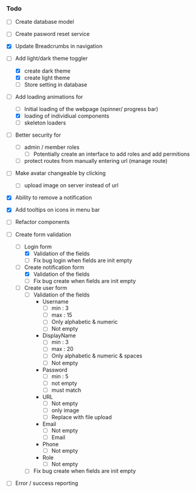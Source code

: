 ### Todo

- [ ] Create database model
- [ ] Create pasword reset service
- [x] Update Breadcrumbs in navigation
- [ ] Add light/dark theme toggler
  - [x] create dark theme
  - [x] create light theme
  - [ ] Store setting in database
- [ ] Add loading animations for
  - [ ] Initial loading of the webpage (spinner/ progress bar)
  - [x] loading of individiual components
  - [ ] skeleton loaders
- [ ] Better security for
  - [ ] admin / member roles
    - [ ] Potentially create an interface to add roles and add permitions
  - [ ] protect routes from manually entering url (manage route)
- [ ] Make avatar changeable by clicking
  - [ ] upload image on server instead of url
- [x] Ability to remove a notification
- [x] Add tooltips on icons in menu bar
- [ ] Refactor components
- [ ] Create form validation
    - [ ] Login form
        - [x] Validation of the fields
        - [ ] Fix bug login when fields are init empty
    - [ ] Create notification form
        - [x] Validation of the fields
        - [ ] Fix bug create when fields are init empty
    - [ ] Create user form
        - [ ] Validation of the fields
            - Username
               - [ ] min : 3 
               - [ ] max : 15
               - [ ] Only alphabetic & numeric
               - [ ] Not empty
            - DisplayName
               - [ ] min : 3 
               - [ ] max : 20
               - [ ] Only alphabetic & numeric & spaces
               - [ ] Not empty
            - Password
               - [ ] min : 5
               - [ ] not empty
               - [ ] must match
            - URL
               - [ ] Not empty
               - [ ] only image
               - [ ] Replace with file upload
            - Email
               - [ ] Not empty
               - [ ] Email
            - Phone
               - [ ] Not empty
            - Role
               - [ ] Not empty
        - [ ] Fix bug create when fields are init empty
- [ ] Error / success reporting
   
